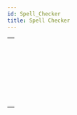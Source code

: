 ```yaml
---
id: Spell_Checker
title: Spell Checker
---
```

||
|---|
|[<!-- INCLUDE #_command_.SPELL ADD TO USER DICTIONARY.Syntax -->](../../commands-legacy/spell-add-to-user-dictionary.md)<br/><!-- INCLUDE #_command_.SPELL ADD TO USER DICTIONARY.Summary -->|
|[<!-- INCLUDE #_command_.SPELL CHECK TEXT.Syntax -->](../../commands-legacy/spell-check-text.md)<br/><!-- INCLUDE #_command_.SPELL CHECK TEXT.Summary -->|
|[<!-- INCLUDE #_command_.SPELL CHECKING.Syntax -->](../../commands-legacy/spell-checking.md)<br/><!-- INCLUDE #_command_.SPELL CHECKING.Summary -->|
|[<!-- INCLUDE #_command_.SPELL Get current dictionary.Syntax -->](../../commands-legacy/spell-get-current-dictionary.md)<br/><!-- INCLUDE #_command_.SPELL Get current dictionary.Summary -->|
|[<!-- INCLUDE #_command_.SPELL GET DICTIONARY LIST.Syntax -->](../../commands-legacy/spell-get-dictionary-list.md)<br/><!-- INCLUDE #_command_.SPELL GET DICTIONARY LIST.Summary -->|
|[<!-- INCLUDE #_command_.SPELL SET CURRENT DICTIONARY.Syntax -->](../../commands-legacy/spell-set-current-dictionary.md)<br/><!-- INCLUDE #_command_.SPELL SET CURRENT DICTIONARY.Summary -->|
